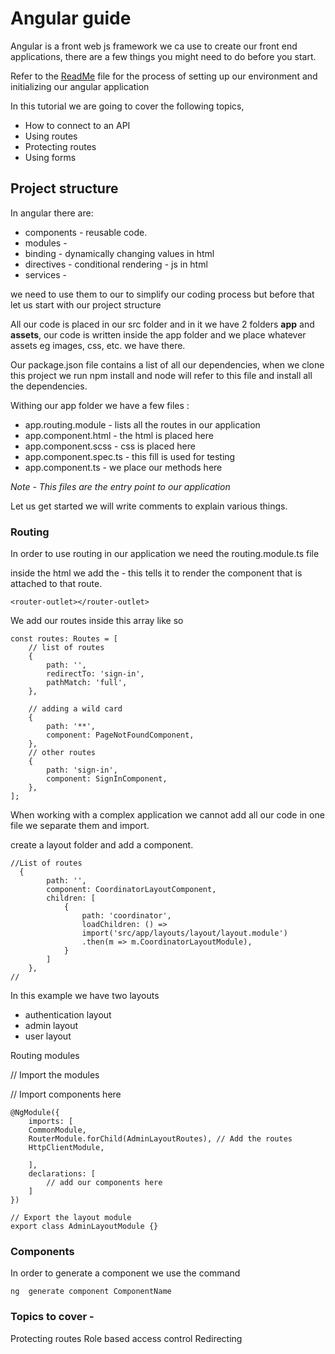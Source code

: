 # Angular guide

Angular is a front web js framework we ca use to create our front end applications, there are a few things you might need to do before you start.

Refer to the [ReadMe](./README.md) file for the process of setting up our environment and initializing our angular application

In this tutorial we are going to cover the following topics, 
- How to connect to an API
- Using routes
- Protecting routes
- Using forms

## Project structure

In angular there are:

- components - reusable code.
- modules - 
- binding - dynamically changing values in html
- directives - conditional rendering - js in html
- services - 

we need to use them to our to simplify our coding process
but before that let us start with our project structure

All our code is placed in our src folder and in it we have 2 folders **app** and **assets**, our code is written inside the app folder and we place whatever assets eg images, css, etc. we have there.

Our package.json file contains a list of all our dependencies, when we clone this project we run npm install and node will refer to this file and install all the dependencies.


Withing our app folder we have a few files :

- app.routing.module - lists all the routes in our application
- app.component.html - the html is placed here
- app.component.scss - css is placed here
- app.component.spec.ts - this fill is used for testing
- app.component.ts - we place our methods here

_Note - This files are the entry point to our application_

Let us get started we will write comments to explain various things.


### Routing 

In order to use routing in our application we need the routing.module.ts file

inside the html we add the - this tells it to render the component that is attached to that route.

    <router-outlet></router-outlet>

We add our routes inside this array like so

    const routes: Routes = [
        // list of routes
        {
            path: '',
            redirectTo: 'sign-in',
            pathMatch: 'full',
        }, 

        // adding a wild card
        {
            path: '**',
            component: PageNotFoundComponent,
        },
        // other routes
        {
            path: 'sign-in',
            component: SignInComponent,
        },
    ];

When working with a complex application we cannot add all our code in one file we separate them and import.

create a layout folder and add a component.

    //List of routes
      {
            path: '',
            component: CoordinatorLayoutComponent,
            children: [
                {
                    path: 'coordinator',
                    loadChildren: () => 
                    import('src/app/layouts/layout/layout.module')
                    .then(m => m.CoordinatorLayoutModule),
                }
            ]
        },
    //

In this example we have two layouts

- authentication layout
- admin layout
- user layout

Routing modules

// Import the modules

// Import components here

    @NgModule({
        imports: [
        CommonModule,
        RouterModule.forChild(AdminLayoutRoutes), // Add the routes
        HttpClientModule,

        ],
        declarations: [
            // add our components here
        ]
    })
    
    // Export the layout module
    export class AdminLayoutModule {}
### Components
In order to generate a component we use the command

    ng  generate component ComponentName


### Topics to cover -

Protecting routes
Role based access control
Redirecting
